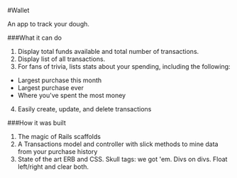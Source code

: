 #Wallet

An app to track your dough.

###What it can do

1. Display total funds available and total number of transactions.
2. Display list of all transactions.
3. For fans of trivia, lists stats about your spending, including the following:
* Largest purchase this month
* Largest purchase ever
* Where you've spent the most money
4. Easily create, update, and delete transactions

###How it was built

1. The magic of Rails scaffolds
2. A Transactions model and controller with slick methods to mine data from your purchase history
3. State of the art ERB and CSS. Skull tags: we got 'em. Divs on divs. Float left/right and clear both.
